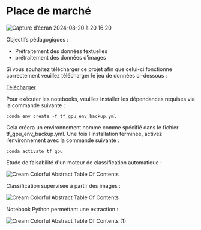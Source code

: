 # Place de marché

![Capture d’écran 2024-08-20 à 20 16 20](https://github.com/user-attachments/assets/68716d35-164b-4021-b159-c8a0b6da69e6)

Objectifs pédagogiques :

- Prétraitement des données textuelles
- prétraitement des données d’images

Si vous souhaitez télécharger ce projet afin que celui-ci fonctionne correctement veuillez télécharger le jeu de données ci-dessous :

[Télécharger](https://s3-eu-west-1.amazonaws.com/static.oc-static.com/prod/courses/files/Parcours_data_scientist/Projet+-+Textimage+DAS+V2/Dataset+projet+pre%CC%81traitement+textes+images.zip)

Pour exécuter les notebooks, veuillez installer les dépendances requises via la commande suivante :

`conda env create -f tf_gpu_env_backup.yml`

Cela créera un environnement nommé comme spécifié dans le fichier tf_gpu_env_backup.yml. Une fois l’installation terminée, activez l’environnement avec la commande suivante :


`conda activate tf_gpu`

Etude de faisabilité d'un moteur de classification automatique : 

![Cream Colorful Abstract Table Of Contents](https://github.com/user-attachments/assets/961d7917-9ea9-473d-8688-f5b3fc5476a6)

Classification supervisée à partir des images : 

![Cream Colorful Abstract Table Of Contents](https://github.com/user-attachments/assets/93b9a4f1-3d9f-445e-bd9e-df83bf162f70)

Notebook Python permettant une extraction : 

![Cream Colorful Abstract Table Of Contents (1)](https://github.com/user-attachments/assets/bf0c1244-54e3-430d-a3af-cf7cecbddfb2)





